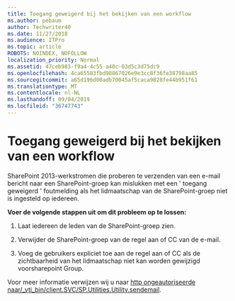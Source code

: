 ```yaml
---
title: Toegang geweigerd bij het bekijken van een workflow
ms.author: pebaum
author: Techwriter40
ms.date: 11/27/2018
ms.audience: ITPro
ms.topic: article
ROBOTS: NOINDEX, NOFOLLOW
localization_priority: Normal
ms.assetid: 47ceb983-f9a4-4c55-a40c-03d5c3d75dc9
ms.openlocfilehash: 4ca65583fbd98867026e9e3cc8f36fe38798aa85
ms.sourcegitcommit: a65d196d00adb70045af5caca9828fe44b951f61
ms.translationtype: MT
ms.contentlocale: nl-NL
ms.lasthandoff: 09/04/2019
ms.locfileid: "36747743"
---
```

# <a name="access-denied-when-viewing-a-workflow"></a>Toegang geweigerd bij het bekijken van een workflow

SharePoint 2013-werkstromen die proberen te verzenden van een e-mail bericht naar een SharePoint-groep kan mislukken met een ' toegang geweigerd ' foutmelding als het lidmaatschap van de SharePoint-groep niet is ingesteld op iedereen.
  
 **Voer de volgende stappen uit om dit probleem op te lossen:**
  
 1. Laat iedereen de leden van de SharePoint-groep zien.
  
 2. Verwijder de SharePoint-groep van de regel aan of CC van de e-mail.
  
 3. Voeg de gebruikers expliciet toe aan de regel aan of CC als de zichtbaarheid van het lidmaatschap niet kan worden gewijzigd voorsharepoint Group.
  
Voor meer informatie verwijzen wij u naar [http ongeautoriseerde naar/_vti_bin/client.SVC/SP.Utilities.Utility.sendemail](https://go.microsoft.com/fwlink/?linkid=2044694&amp;clcid=0x409).
  